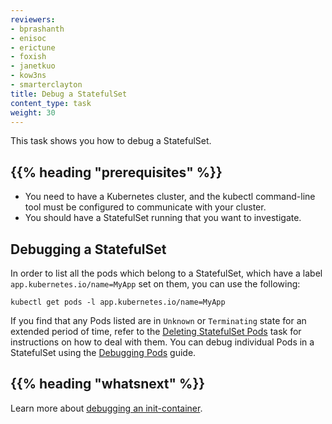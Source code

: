 ```yaml
---
reviewers:
- bprashanth
- enisoc
- erictune
- foxish
- janetkuo
- kow3ns
- smarterclayton
title: Debug a StatefulSet
content_type: task
weight: 30
---
```


<!-- overview -->
This task shows you how to debug a StatefulSet.

## {{% heading "prerequisites" %}}

* You need to have a Kubernetes cluster, and the kubectl command-line tool must be configured to communicate with your cluster.
* You should have a StatefulSet running that you want to investigate.

<!-- steps -->

## Debugging a StatefulSet

In order to list all the pods which belong to a StatefulSet, which have a label `app.kubernetes.io/name=MyApp` set on them,
you can use the following:

```shell
kubectl get pods -l app.kubernetes.io/name=MyApp
```

If you find that any Pods listed are in `Unknown` or `Terminating` state for an extended period of time,
refer to the [Deleting StatefulSet Pods](/docs/kubernetes/en/tasks/run-application/delete-stateful-set/) task for
instructions on how to deal with them.
You can debug individual Pods in a StatefulSet using the
[Debugging Pods](/docs/kubernetes/en/tasks/debug/debug-application/debug-pods/) guide.

## {{% heading "whatsnext" %}}

Learn more about [debugging an init-container](/docs/kubernetes/en/tasks/debug/debug-application/debug-init-containers/).


